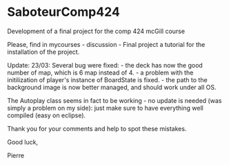 # SaboteurComp424
Development of a final project for the comp 424 mcGill course

Please, find in mycourses - discussion - Final project a tutorial for the installation of the project.

Update: 23/03:
  Several bug were fixed:
    - the deck has now the good number of map, which is 6 map instead of 4.
    - a problem with the initilization of player's instance of BoardState is fixed.
    - the path to the background image is now better managed, and should work under all OS.
    
The Autoplay class seems in fact to be working  - no update is needed (was simply a problem on my side): just make sure to have everything well compiled (easy on eclipse).

Thank you for your comments and help to spot these mistakes.

Good luck,

Pierre
